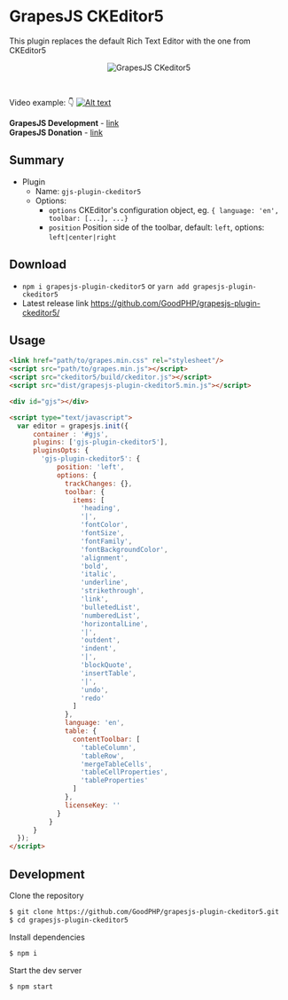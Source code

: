 # GrapesJS CKEditor5

This plugin replaces the default Rich Text Editor with the one from CKEditor5

<p align="center"><img src="https://devfuture.pro/wp-content/uploads/2021/12/GrapesJS-CKEditor-2021-12-27-02-16-48.png" alt="GrapesJS CKeditor5" align="center"/></p>
<br/>

Video example: 👇
[![Alt text](https://camo.githubusercontent.com/3ce0d5d1a61c5017c965206df823081364bef5a045f96b66e79ef21c2dd4521c/68747470733a2f2f632e636b736f757263652e636f6d2f612f312f696d672f6e706d2f636b656469746f72352d6275696c642d636c61737369632e706e67)](https://www.youtube.com/watch?v=xn4gSMIrx-A)


<b>GrapesJS Development</b> - <a href="https://devfuture.pro/grapesjs-development/" target="_blank">link</a>
<br/>
<b>GrapesJS Donation</b> - <a href="https://opencollective.com/grapesjs" target="_blank">link</a>

## Summary

* Plugin
  * Name: `gjs-plugin-ckeditor5`
  * Options:
      * `options` CKEditor's configuration object, eg. `{ language: 'en', toolbar: [...], ...}`
      * `position` Position side of the toolbar, default: `left`, options: `left|center|right`



## Download

* `npm i grapesjs-plugin-ckeditor5` or `yarn add grapesjs-plugin-ckeditor5`
* Latest release link https://github.com/GoodPHP/grapesjs-plugin-ckeditor5/



## Usage

```html
<link href="path/to/grapes.min.css" rel="stylesheet"/>
<script src="path/to/grapes.min.js"></script>
<script src="ckeditor5/build/ckeditor.js"></script>
<script src="dist/grapesjs-plugin-ckeditor5.min.js"></script>

<div id="gjs"></div>

<script type="text/javascript">
  var editor = grapesjs.init({
      container : '#gjs',
      plugins: ['gjs-plugin-ckeditor5'],
      pluginsOpts: {
        'gjs-plugin-ckeditor5': {
            position: 'left',
            options: {
              trackChanges: {},
              toolbar: {
                items: [
                  'heading',
                  '|',
                  'fontColor',
                  'fontSize',
                  'fontFamily',
                  'fontBackgroundColor',
                  'alignment',
                  'bold',
                  'italic',
                  'underline',
                  'strikethrough',
                  'link',
                  'bulletedList',
                  'numberedList',
                  'horizontalLine',
                  '|',
                  'outdent',
                  'indent',
                  '|',
                  'blockQuote',
                  'insertTable',
                  '|',
                  'undo',
                  'redo'
                ]
              },
              language: 'en',
              table: {
                contentToolbar: [
                  'tableColumn',
                  'tableRow',
                  'mergeTableCells',
                  'tableCellProperties',
                  'tableProperties'
                ]
              },
              licenseKey: ''
            }
          }
      }
  });
</script>
```



## Development

Clone the repository

```sh
$ git clone https://github.com/GoodPHP/grapesjs-plugin-ckeditor5.git
$ cd grapesjs-plugin-ckeditor5
```

Install dependencies

```sh
$ npm i
```

Start the dev server

```sh
$ npm start
```
